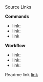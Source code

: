 Source Links

**Commands**
- link: 
- link:
- link


**Workflow**
- link:
- link:
- link:

Readme link [link](/README.md)

